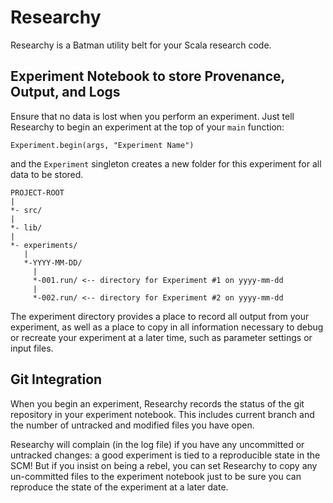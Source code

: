 Researchy
==========

Researchy is a Batman utility belt for your Scala research code.

Experiment Notebook to store Provenance, Output, and Logs
---------------------------------------------------------

Ensure that no data is lost when you perform an experiment. Just tell Researchy
to begin an experiment at the top of your `main` function:

    Experiment.begin(args, "Experiment Name")

and the `Experiment` singleton creates a new folder for this experiment for all
data to be stored.

    PROJECT-ROOT
    |
    *- src/
    |
    *- lib/
    |
    *- experiments/
       |
       *-YYYY-MM-DD/
         |
         *-001.run/ <-- directory for Experiment #1 on yyyy-mm-dd
         |
         *-002.run/ <-- directory for Experiment #2 on yyyy-mm-dd

The experiment directory provides a place to record all output from your
experiment, as well as a place to copy in all information necessary to debug or
recreate your experiment at a later time, such as parameter settings or input
files.

Git Integration
---------------

When you begin an experiment, Researchy records the status of the git
repository in your experiment notebook. This includes current branch and the
number of untracked and modified files you have open.

Researchy will complain (in the log file) if you have any uncommitted or
untracked changes: a good experiment is tied to a reproducible state in the
SCM! But if you insist on being a rebel, you can set Researchy to copy any
un-committed files to the experiment notebook just to be sure you can reproduce
the state of the experiment at a later date.

